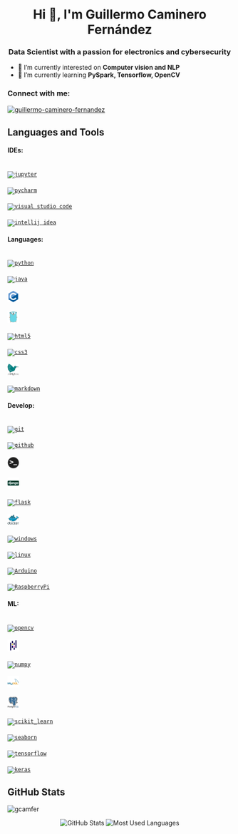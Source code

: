 <h1 align="center">Hi 👋, I'm Guillermo Caminero Fernández</h1>
<h3 align="center">Data Scientist with a passion for electronics and cybersecurity</h3>


- 🔭 I’m currently interested on **Computer vision and NLP**
- 🌱 I’m currently learning **PySpark, Tensorflow, OpenCV**

### Connect with me:
<p align="left">
<a href="https://linkedin.com/in/guillermo-caminero-fernandez" target="blank"><img align="center" src="https://raw.githubusercontent.com/rahuldkjain/github-profile-readme-generator/master/src/images/icons/Social/linked-in-alt.svg" alt="guillermo-caminero-fernandez" height="30" width="40" /></a>
</p>

## Languages and Tools
#### IDEs:

[<code>
<img alt="jupyter" width="26px" src="https://upload.wikimedia.org/wikipedia/commons/thumb/3/38/Jupyter_logo.svg/1767px-Jupyter_logo.svg.png" />
</code>](https://jupyter.org/)
[<code>
<img alt="pycharm" width="26px" src="https://img.icons8.com/color/240/000000/pycharm.png" />
</code>](https://www.jetbrains.com/pycharm/)
[<code>
<img alt="visual studio code" width="26px" src="https://img.icons8.com/fluent/240/000000/visual-studio-code-2019.png" />
</code>](https://code.visualstudio.com/)
[<code>
<img alt="intellij idea" width="26px" src="https://img.icons8.com/color/240/000000/intellij-idea.png" />
</code>](https://www.jetbrains.com/idea/)


#### Languages:

[<code>
<img alt="python" width="26px" src="https://img.icons8.com/color/240/000000/python.png">
</code>](https://www.python.org/)
[<code>
<img alt="java" width="26px" src="https://img.icons8.com/color/240/000000/java-coffee-cup-logo.png">
</code>](https://docs.oracle.com/en/java/)
[<code>
<img alt="c" width="26px" src="https://raw.githubusercontent.com/devicons/devicon/master/icons/c/c-original.svg">
</code>](https://www.cprogramming.com/)
[<code>
<img alt="go" width="26px" src="https://raw.githubusercontent.com/devicons/devicon/master/icons/go/go-original.svg">
</code>](https://golang.org)
[<code>
<img alt="html5" width="26px" src="https://img.icons8.com/color/240/000000/html-5.png">
</code>](https://developer.mozilla.org/en-US/docs/Web/HTML)
[<code>
<img alt="css3" width="26px" src="https://img.icons8.com/color/240/000000/css3.png">
</code>](https://developer.mozilla.org/en-US/docs/Web/CSS)
[<code>
<img alt="latex" width="26px" src="https://raw.githubusercontent.com/github/explore/80688e429a7d4ef2fca1e82350fe8e3517d3494d/topics/latex/latex.png">
</code>](https://www.latex-project.org/)
[<code>
<img alt="markdown" width="26px" src="https://img.icons8.com/ios-filled/100/000000/markdown.png">
</code>](https://www.markdownguide.org/)

#### Develop:

[<code>
<img alt="git" width="26px" src="https://www.vectorlogo.zone/logos/git-scm/git-scm-icon.svg">
</code>](https://git-scm.com/)
[<code>
<img alt="github" width="26px" src="https://img.icons8.com/ios-glyphs/240/000000/github.png">
</code>](https://github.com/)
[<code>
<img alt="terminal" width="26px" src="https://raw.githubusercontent.com/github/explore/80688e429a7d4ef2fca1e82350fe8e3517d3494d/topics/terminal/terminal.png">
</code>](https://docs.microsoft.com/en-us/windows/terminal/)
[<code>
<img alt="django" width="26px" src="https://raw.githubusercontent.com/devicons/devicon/master/icons/django/django-original.svg">
</code>](https://www.djangoproject.com/)
[<code>
<img alt="flask" width="26px" src="https://www.vectorlogo.zone/logos/pocoo_flask/pocoo_flask-icon.svg">
</code>](https://flask.palletsprojects.com/)
[<code>
<img alt="docker" width="26px" src="https://raw.githubusercontent.com/devicons/devicon/master/icons/docker/docker-original-wordmark.svg">
</code>](https://www.docker.com/)
[<code>
<img alt="windows" width="26px" src="https://img.icons8.com/color/240/000000/windows-10.png">
</code>](https://www.microsoft.com/en-us/windows)
[<code>
<img alt="linux" width="26px" src="https://img.icons8.com/color/96/000000/linux.png">
</code>](https://www.kernel.org/)
[<code>
<img alt="Arduino" width="26px" src="https://cdn.worldvectorlogo.com/logos/arduino-1.svg">
</code>](https://www.arduino.cc/)
[<code>
<img alt="RaspberryPi" width="26px" src="https://cdn.worldvectorlogo.com/logos/raspberry-pi.svg">
</code>](https://www.raspberrypi.org/)


#### ML:

[<code>
<img alt="opencv" width="26px" src="https://www.vectorlogo.zone/logos/opencv/opencv-icon.svg">
</code>](https://opencv.org/)
[<code>
<img alt="pandas" width="26px" src="https://raw.githubusercontent.com/devicons/devicon/2ae2a900d2f041da66e950e4d48052658d850630/icons/pandas/pandas-original.svg">
</code>](https://pandas.pydata.org/)
[<code>
<img alt="numpy" width="26px" src="https://user-images.githubusercontent.com/98330/63813335-20cd4b80-c8e2-11e9-9c04-e4dbf7285aa1.png">
</code>](https://numpy.org/)
[<code>
<img alt="MySQL" width="26px" src="https://raw.githubusercontent.com/devicons/devicon/master/icons/mysql/mysql-original-wordmark.svg">
</code>](https://dev.mysql.com/)
[<code>
<img alt="postgresql" width="26px" src="https://raw.githubusercontent.com/devicons/devicon/master/icons/postgresql/postgresql-original-wordmark.svg">
</code>](https://www.postgresql.org)
[<code>
<img alt="scikit_learn" width="26px" src="https://upload.wikimedia.org/wikipedia/commons/0/05/Scikit_learn_logo_small.svg">
</code>](https://scikit-learn.org/)
[<code>
<img alt="seaborn" width="26px" src="https://seaborn.pydata.org/_images/logo-mark-lightbg.svg">
</code>](https://seaborn.pydata.org/)
[<code>
<img alt="tensorflow" width="26px" src="https://www.vectorlogo.zone/logos/tensorflow/tensorflow-icon.svg">
</code>](https://www.tensorflow.org)
[<code>
<img alt="keras" width="26px" src="https://upload.wikimedia.org/wikipedia/commons/thumb/a/ae/Keras_logo.svg/2048px-Keras_logo.svg.png">
</code>](https://keras.io/)



## GitHub Stats

<p align="left"> <img src="https://komarev.com/ghpvc/?username=gcamfer&label=Profile%20views&color=0e75b6&style=flat" alt="gcamfer" /> </p>

<p align="center"> 
  <img height="150px" src="https://github-readme-stats.vercel.app/api?username=gcamfer&show_icons=true&theme=react&count_private=true" alt="GitHub Stats" >
  <img height="150px" src= "https://github-readme-stats.vercel.app/api/top-langs/?username=gcamfer&layout=compact&theme=react&langs_count=6" alt="Most Used Languages" >
</p>

